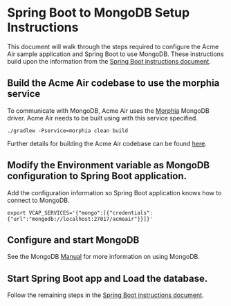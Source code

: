 # Spring Boot to MongoDB Setup Instructions 

This document will walk through the steps required to configure the Acme Air sample application and Spring Boot to use MongoDB. These instructions build upon the information from the [Spring Boot instructions document](SpringBoot_Instructions.md). 


## Build the Acme Air codebase to use the morphia service 

To communicate with MongoDB, Acme Air uses the [Morphia](http://mongodb.github.io/morphia/) MongoDB driver. Acme Air needs to be built using with this service specified. 


```text
./gradlew -Pservice=morphia clean build
```

Further details for building the Acme Air codebase can be found [here](Build_Instructions.md).


## Modify the Environment variable as MongoDB configuration to Spring Boot application. 

Add the configuration information so Spring Boot application knows how to connect to MongoDB. 
```text
export VCAP_SERVICES='{"mongo":[{"credentials":{"url":"mongodb://localhost:27017/acmeair"}}]}'
```



## Configure and start MongoDB

See the MongoDB [Manual](http://docs.mongodb.org/manual/) for more information on using MongoDB. 

## Start Spring Boot app and Load the database.

Follow the remaining steps in the [Spring Boot instructions document](SpringBoot_Instructions.md).
